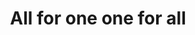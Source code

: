 ---
pid: MP190
title: All for one one for all
location_transcription: 
zipcode: '19143'
outside_phl: 
neighborhood: University City
age: '32'
age_range: 30-39
instagram: 
image_file_name: MP_190.jpg
proposal_transcription: "//All the people on the bottom have a different nationality
  theyre each colored with their naition flag the girl is colore with all the nations
  colors.//"
topic: Culture,Inclusivity,Inequality,Unity,Race Ethnicity
topic_summary: 0, 0, 0, 0, 0
type: Concrete,Sculpture Statue
keywords_other: Equality, Unity
credit: 
image_labels: 
twitter: alwys.grndn
facebook: Anthony Wardlaw
permalink: "/monuments/mp190/"
layout: item-page
---
